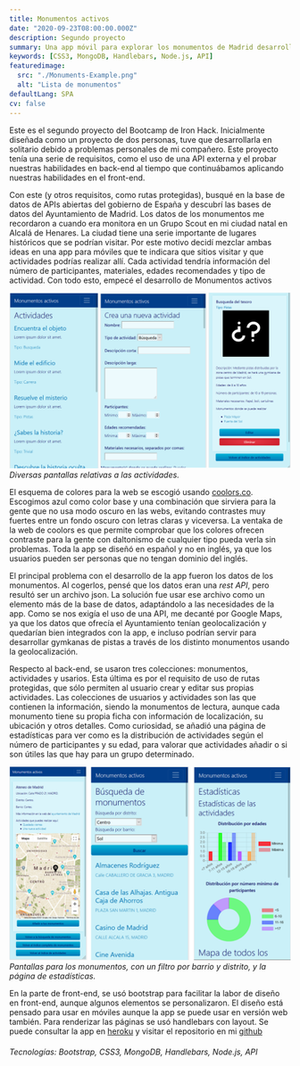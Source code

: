 ```yaml
---
title: Monumentos activos
date: "2020-09-23T08:00:00.000Z"
description: Segundo proyecto
summary: Una app móvil para explorar los monumentos de Madrid desarrollada como segundo proyecto del Bootcamp de Iron Hack
keywords: [CSS3, MongoDB, Handlebars, Node.js, API]
featuredimage:
  src: "./Monuments-Example.png"
  alt: "Lista de monumentos"
defaultLang: SPA
cv: false
---
```

Este es el segundo proyecto del Bootcamp de Iron Hack. Inicialmente diseñada como un proyecto de dos personas, tuve que desarrollarla en solitario debido a problemas personales de mi compañero. Este proyecto tenía una serie de requisitos, como el uso de una API externa y el probar nuestras habilidades en back-end al tiempo que continuábamos aplicando nuestras habilidades en el front-end.

Con este (y otros requisitos, como rutas protegidas), busqué en la base de datos de APIs abiertas del gobierno de España y descubrí las bases de datos del Ayuntamiento de Madrid. Los datos de los monumentos me recordaron a cuando era monitora en un Grupo Scout en mi ciudad natal en Alcalá de Henares. La ciudad tiene una serie importante de lugares históricos que se podrían visitar. Por este motivo decidí mezclar ambas ideas en una app para móviles que te indicara que sitios visitar y que actividades podrías realizar allí. Cada actividad tendría información del número de participantes, materiales, edades recomendades y tipo de actividad. Con todo esto, empecé el desarrollo de Monumentos activos

![Lista de actividades, nueva actividad y detalle de la actividad](./Activities.png)*Diversas pantallas relativas a las actividades.*

El esquema de colores para la web se escogió usando [coolors.co](coolors.co/). Escogimos azul como color base y una combinación que sirviera para la gente que no usa modo oscuro en las webs, evitando contrastes muy fuertes entre un fondo oscuro con letras claras y viceversa. La ventaka de la web de coolors es que permite comprobar que los colores ofrecen contraste para la gente con daltonismo de cualquier tipo pueda verla sin problemas. Toda la app se diseñó en español y no en inglés, ya que los usuarios pueden ser personas que no tengan dominio del inglés. 

El principal problema con el desarrollo de la app fueron los datos de los monumentos. Al cogerlos, pensé que los datos eran una *rest API*, pero resultó ser un archivo json. La solución fue usar ese archivo como un elemento más de la base de datos, adaptándolo a las necesidades de la app. Como se nos exigía el uso de una API, me decanté por Google Maps, ya que los datos que ofrecía el Ayuntamiento tenían geolocalización y quedarían bien integrados con la app, e incluso podrían servir para desarrollar gymkanas de pistas a través de los distinto monumentos usando la geolocalización.

Respecto al back-end, se usaron tres colecciones: monumentos, actividades y usarios. Esta última es por el requisito de uso de rutas protegidas, que sólo permiten al usuario crear y editar sus propias actividades. Las colecciones de usuarios y actividades son las que contienen la información, siendo la monumentos de lectura, aunque cada monumento tiene su propia ficha con información de localización, su ubicación y otros detalles. Como curiosidad, se añadió una página de estadísticas para ver como es la distribución de actividades según el número de participantes y su edad, para valorar que actividades añadir o si son útiles las que hay para un grupo determinado.

![Detalle de monumento, filtro y página de estadísticas](./Monuments.png)*Pantallas para los monumentos, con un filtro por barrio y distrito, y la página de estadísticas.*

En la parte de front-end, se usó bootstrap para facilitar la labor de diseño en front-end, aunque algunos elementos se personalizaron. El diseño está pensado para usar en móviles aunque la app se puede usar en versión web también. Para renderizar las páginas se usó handlebars con layout. Se puede consultar la app en [heroku](https://monumentos-activos.herokuapp.com/) y visitar el repositorio en mi [github](https://github.com/Amanda-OC8/APP-Monuments)

###### Tecnologías: Bootstrap, CSS3, MongoDB, Handlebars, Node.js, API